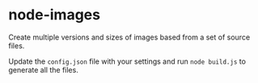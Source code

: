 # node-images
Create multiple versions and sizes of images based from a set of source files.

Update the `config.json` file with your settings and run `node build.js` to generate all the files.
